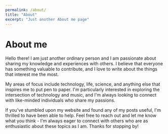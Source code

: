 ```yaml
---
permalink: /about/
title: "About"
excerpt: "Just another About me page"
---
```


# About me

Hello there! I am just another ordinary person and I am passionate about sharing my knowledge and experiences with others. I believe that everyone has something valuable to contribute, and I love to write about the things that interest me the most.

My areas of focus include technology, life, science, and anything else that inspires me to put pen to paper. I'm particularly interested in exploring the intersection of technology and music, and I'm always looking to connect with like-minded individuals who share my passions.

If you've stumbled upon my website and found any of my posts useful, I'm thrilled to have been able to help. Feel free to reach out and let me know what you think - I'm always eager to connect with others who are as enthusiastic about these topics as I am. Thanks for stopping by!
